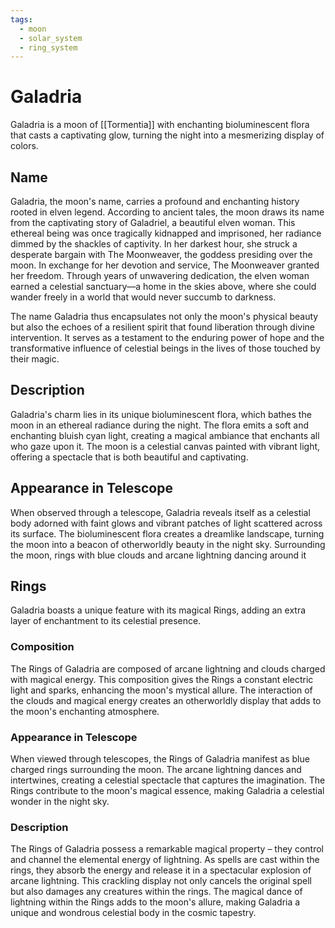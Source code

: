 ```yaml
---
tags:
  - moon
  - solar_system
  - ring_system
---
```

# Galadria

Galadria is a moon of [[Tormentia]] with enchanting bioluminescent flora that casts a captivating glow, turning the night into a mesmerizing display of colors.

## Name

Galadria, the moon's name, carries a profound and enchanting history rooted in elven legend. According to ancient tales, the moon draws its name from the captivating story of Galadriel, a beautiful elven woman. This ethereal being was once tragically kidnapped and imprisoned, her radiance dimmed by the shackles of captivity. In her darkest hour, she struck a desperate bargain with The Moonweaver, the goddess presiding over the moon. In exchange for her devotion and service, The Moonweaver granted her freedom. Through years of unwavering dedication, the elven woman earned a celestial sanctuary—a home in the skies above, where she could wander freely in a world that would never succumb to darkness.

The name Galadria thus encapsulates not only the moon's physical beauty but also the echoes of a resilient spirit that found liberation through divine intervention. It serves as a testament to the enduring power of hope and the transformative influence of celestial beings in the lives of those touched by their magic.

## Description

Galadria's charm lies in its unique bioluminescent flora, which bathes the moon in an ethereal radiance during the night. The flora emits a soft and enchanting bluish cyan light, creating a magical ambiance that enchants all who gaze upon it. The moon is a celestial canvas painted with vibrant light, offering a spectacle that is both beautiful and captivating.

## Appearance in Telescope

When observed through a telescope, Galadria reveals itself as a celestial body adorned with faint glows and vibrant patches of light scattered across its surface. The bioluminescent flora creates a dreamlike landscape, turning the moon into a beacon of otherworldly beauty in the night sky. Surrounding the moon, rings with blue clouds and arcane lightning dancing around it 

## Rings

Galadria boasts a unique feature with its magical Rings, adding an extra layer of enchantment to its celestial presence.

### Composition

The Rings of Galadria are composed of arcane lightning and clouds charged with magical energy. This composition gives the Rings a constant electric light and sparks, enhancing the moon's mystical allure. The interaction of the clouds and magical energy creates an otherworldly display that adds to the moon's enchanting atmosphere.

### Appearance in Telescope

When viewed through telescopes, the Rings of Galadria manifest as blue charged rings surrounding the moon. The arcane lightning dances and intertwines, creating a celestial spectacle that captures the imagination. The Rings contribute to the moon's magical essence, making Galadria a celestial wonder in the night sky.

### Description

The Rings of Galadria possess a remarkable magical property – they control and channel the elemental energy of lightning. As spells are cast within the rings, they absorb the energy and release it in a spectacular explosion of arcane lightning. This crackling display not only cancels the original spell but also damages any creatures within the rings. The magical dance of lightning within the Rings adds to the moon's allure, making Galadria a unique and wondrous celestial body in the cosmic tapestry.